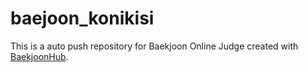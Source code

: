 # baejoon_konikisi
This is a auto push repository for Baekjoon Online Judge created with [BaekjoonHub](https://github.com/BaekjoonHub/BaekjoonHub).
